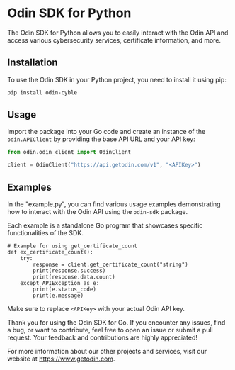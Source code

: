 # Odin SDK for Python

The Odin SDK for Python allows you to easily interact with the Odin API and access various cybersecurity services, certificate information, and more.

## Installation

To use the Odin SDK in your Python project, you need to install it using pip:

```bash
pip install odin-cyble
```
## Usage

Import the package into your Go code and create an instance of the `odin.APIClient` by providing the base API URL and your API key:
```python
from odin.odin_client import OdinClient

client = OdinClient("https://api.getodin.com/v1", "<APIKey>")
```

## Examples

In the "example.py", you can find various usage examples demonstrating how to interact with the Odin API using the `odin-sdk` package.

Each example is a standalone Go program that showcases specific functionalities of the SDK.

```
# Example for using get_certificate_count
def ex_certificate_count():
    try:
        response = client.get_certificate_count("string")
        print(response.success)
        print(response.data.count)
    except APIException as e:
        print(e.status_code)
        print(e.message)
```

Make sure to replace `<APIKey>` with your actual Odin API key. 


Thank you for using the Odin SDK for Go. If you encounter any issues, find a bug, or want to contribute, feel free to open an issue or submit a pull request. Your feedback and contributions are highly appreciated!

For more information about our other projects and services, visit our website at https://www.getodin.com.